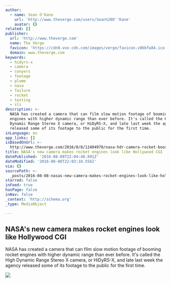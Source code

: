 ```yaml
---
author:
  - name: Sean O'Kane
    url: 'http://www.theverge.com/users/Sean%20O''Kane'
    avatar: {}
related: []
publisher:
  url: 'http://www.theverge.com'
  name: The Verge
  favicon: 'https://cdn0.vox-cdn.com/images/verge/favicon.v86bfa84.ico'
  domain: www.theverge.com
keywords:
  - hidyrs-x
  - camera
  - conyers
  - footage
  - plume
  - nasa
  - failure
  - rocket
  - testing
  - sls
description: >-
  NASA has created a camera that can film slow motion footage of booming rocket
  engines with higher dynamic range than ever before. It's called the High
  Dynamic Range Stereo X camera, or HiDyRS-X, and late last week the agency
  released some of its footage to the public for the first time.
inLanguage: en
app_links: []
isBasedOnUrl: >-
  http://www.theverge.com/2016/8/8/12404970/nasa-hdr-camera-rocket-boosters-test-watch
title: NASA's new camera makes rocket engines look like Hollywood CGI
datePublished: '2016-08-08T22:04:48.891Z'
dateModified: '2016-08-08T22:03:10.556Z'
via: {}
sourcePath: >-
  _posts/2016-08-08-nasas-new-camera-makes-rocket-engines-look-like-hollywood-c.md
starred: false
inFeed: true
hasPage: false
inNav: false
_context: 'http://schema.org'
_type: MediaObject

---
```

<article style=""><h1>NASA's new camera makes rocket engines look like Hollywood CGI</h1><p>NASA has created a camera that can film slow motion footage of booming rocket engines with higher dynamic range than ever before. It's called the High Dynamic Range Stereo X camera, or HiDyRS-X, and late last week the agency released some of its footage to the public for the first time.</p><img src="https://cdn3.vox-cdn.com/uploads/chorus_asset/file/6908909/nasa.0.gif" /></article>